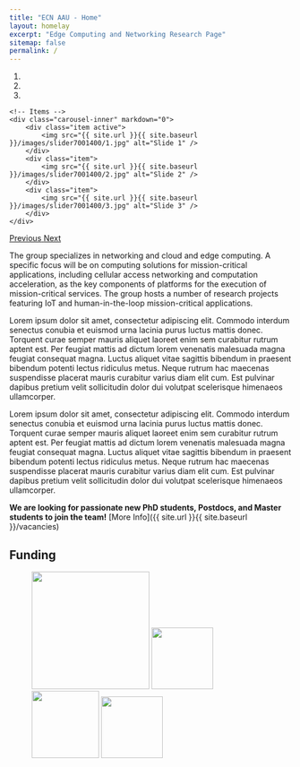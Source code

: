 ```yaml
---
title: "ECN AAU - Home"
layout: homelay
excerpt: "Edge Computing and Networking Research Page"
sitemap: false
permalink: /
---
```




<div markdown="0" id="carousel" class="carousel slide" data-ride="carousel" data-interval="10000" data-pause="hover" >
    <!-- Menu -->
    <ol class="carousel-indicators">
        <li data-target="#carousel" data-slide-to="0" class="active"></li>
        <li data-target="#carousel" data-slide-to="1"></li>
        <li data-target="#carousel" data-slide-to="2"></li>
    </ol>

    <!-- Items -->
    <div class="carousel-inner" markdown="0">
        <div class="item active">
            <img src="{{ site.url }}{{ site.baseurl }}/images/slider7001400/1.jpg" alt="Slide 1" />
        </div>
        <div class="item">
            <img src="{{ site.url }}{{ site.baseurl }}/images/slider7001400/2.jpg" alt="Slide 2" />
        </div>
        <div class="item">
            <img src="{{ site.url }}{{ site.baseurl }}/images/slider7001400/3.jpg" alt="Slide 3" />
        </div>
    </div>
  <a class="left carousel-control" href="#carousel" role="button" data-slide="prev">
    <span class="glyphicon glyphicon-chevron-left" aria-hidden="true"></span>
    <span class="sr-only">Previous</span>
  </a>
  <a class="right carousel-control" href="#carousel" role="button" data-slide="next">
    <span class="glyphicon glyphicon-chevron-right" aria-hidden="true"></span>
    <span class="sr-only">Next</span>
  </a>
</div>


The group specializes in networking and cloud and edge computing. A specific focus will be on computing solutions for mission-critical applications, including cellular access networking and computation acceleration, as the key components of platforms for the execution of mission-critical services. The group hosts a number of research projects featuring IoT and human-in-the-loop mission-critical applications. 

Lorem ipsum dolor sit amet, consectetur adipiscing elit. Commodo interdum senectus conubia et euismod urna lacinia purus luctus mattis donec. Torquent curae semper mauris aliquet laoreet enim sem curabitur rutrum aptent est. Per feugiat mattis ad dictum lorem venenatis malesuada magna feugiat consequat magna. Luctus aliquet vitae sagittis bibendum in praesent bibendum potenti lectus ridiculus metus. Neque rutrum hac maecenas suspendisse placerat mauris curabitur varius diam elit cum. Est pulvinar dapibus pretium velit sollicitudin dolor dui volutpat scelerisque himenaeos ullamcorper.

Lorem ipsum dolor sit amet, consectetur adipiscing elit. Commodo interdum senectus conubia et euismod urna lacinia purus luctus mattis donec. Torquent curae semper mauris aliquet laoreet enim sem curabitur rutrum aptent est. Per feugiat mattis ad dictum lorem venenatis malesuada magna feugiat consequat magna. Luctus aliquet vitae sagittis bibendum in praesent bibendum potenti lectus ridiculus metus. Neque rutrum hac maecenas suspendisse placerat mauris curabitur varius diam elit cum. Est pulvinar dapibus pretium velit sollicitudin dolor dui volutpat scelerisque himenaeos ullamcorper.

**We are  looking for passionate new PhD students, Postdocs, and Master students to join the team!** [More Info]({{ site.url }}{{ site.baseurl }}/vacancies)


## Funding

<figure class="fourth">
  <img src="{{ site.url }}{{ site.baseurl }}/images/logopic/Logo_Leiden.jpg" style="width: 210px">
  <img src="{{ site.url }}{{ site.baseurl }}/images/logopic/Logo_Nanofront.jpg" style="width: 110px">
  <img src="{{ site.url }}{{ site.baseurl }}/images/logopic/Logo_NWO.jpg" style="width: 120px">
  <img src="{{ site.url }}{{ site.baseurl }}/images/logopic/Logo_ERC.jpg" style="width: 110px">
</figure>
